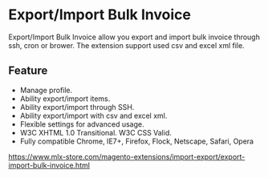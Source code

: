 # Export/Import Bulk Invoice

Export/Import Bulk Invoice allow you export and import bulk invoice through ssh, cron or brower. The extension support used csv and excel xml file.

## Feature
- Manage profile.
- Ability export/import items.
- Ability export/import through SSH.
- Ability export/import with csv and excel xml.
- Flexible settings for advanced usage.
- W3C XHTML 1.0 Transitional. W3C CSS Valid.
- Fully compatible Chrome, IE7+, Firefox, Flock, Netscape, Safari, Opera

https://www.mlx-store.com/magento-extensions/import-export/export-import-bulk-invoice.html
